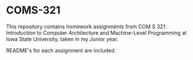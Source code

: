 # COMS-321
This repository contains homework assignments from COM S 321: Introduction to Computer Architecture and Machine-Level Programming at Iowa State University, taken in my Junior year.

README's for each assignment are included.
